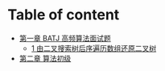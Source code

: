 # Table of content

* [第一章 BATJ 高频算法面试题](chapter1.md)
  * [1 由二叉搜索树后序遍历数组还原二叉树](chapter1/01-restore-binary-tree.md)
* [第二章 算法初级](chapter2.md)
